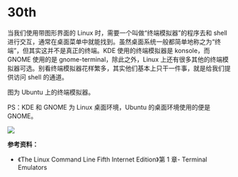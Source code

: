 # 30th

当我们使用带图形界面的 Linux 时，需要一个叫做“终端模拟器”的程序去和 shell 进行交互，通常在桌面菜单中就能找到。虽然桌面系统一般都简单地称之为“终端”，但其实这并不是真正的终端。KDE 使用的终端模拟器是 konsole，而 GNOME 使用的是 gnome-terminal，除此之外，Linux 上还有很多其他的终端模拟器可选。别看终端模拟器花样繁多，其实他们基本上只干一件事，就是给我们提供访问 shell 的通道。

图为 Ubuntu 上的终端模拟器。

PS：KDE 和 GNOME 为 Linux 桌面环境，Ubuntu 的桌面环境使用的便是 GNOME。

![](https://github.com/YoungYo/daily-sharing/tree/2dc728d673d3664eb277cc2dd1ee30518330f642/2020/december/Ubuntu桌面截图.png)

**参考资料：**

* 《The Linux Command Line Fifth Internet Edition》第 1 章- Terminal Emulators

